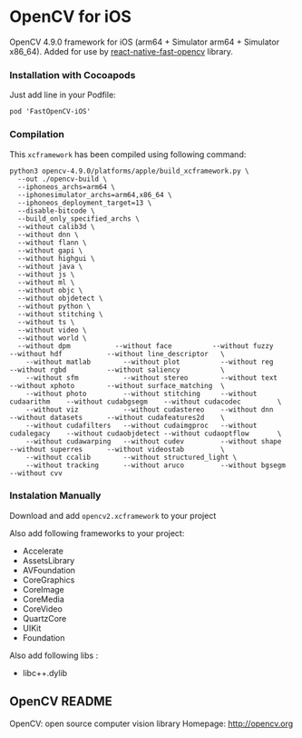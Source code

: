 # OpenCV for iOS

OpenCV 4.9.0 framework for iOS (arm64 + Simulator arm64 + Simulator x86_64). Added for use by [react-native-fast-opencv](https://github.com/lukaszkurantdev/react-native-fast-opencv) library.

### Installation with Cocoapods 

Just add line in your Podfile: 

```
pod 'FastOpenCV-iOS'
```

### Compilation

This `xcframework` has been compiled using following command:

```
python3 opencv-4.9.0/platforms/apple/build_xcframework.py \       
  --out ./opencv-build \
  --iphoneos_archs=arm64 \
  --iphonesimulator_archs=arm64,x86_64 \
  --iphoneos_deployment_target=13 \
  --disable-bitcode \
  --build_only_specified_archs \
  --without calib3d \                          
  --without dnn \         
  --without flann \                           
  --without gapi \        
  --without highgui \                          
  --without java \        
  --without js \                              
  --without ml \
  --without objc \                            
  --without objdetect \   
  --without python \                          
  --without stitching \   
  --without ts \                              
  --without video \
  --without world \                           
  --without dpm           --without face          --without fuzzy 				--without hdf           --without line_descriptor   \
	--without matlab        --without plot          --without reg           --without rgbd          --without saliency          \
	--without sfm           --without stereo        --without text          --without xphoto        --without surface_matching  \
	--without photo         --without stitching     --without cudaarithm    --without cudabgsegm    --without cudacodec         \
	--without viz           --without cudastereo    --without dnn           --without datasets      --without cudafeatures2d    \
	--without cudafilters   --without cudaimgproc   --without cudalegacy    --without cudaobjdetect --without cudaoptflow       \
	--without cudawarping   --without cudev         --without shape         --without superres      --without videostab         \
	--without ccalib        --without structured_light \
	--without tracking      --without aruco         --without bgsegm        --without cvv
```

### Instalation Manually 

Download and add `opencv2.xcframework` to your project

Also add following frameworks to your project:

- Accelerate
- AssetsLibrary
- AVFoundation
- CoreGraphics
- CoreImage
- CoreMedia
- CoreVideo
- QuartzCore
- UIKit
- Foundation

Also add following libs :

- libc++.dylib


## OpenCV README
OpenCV: open source computer vision library
Homepage:		http://opencv.org




